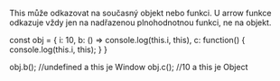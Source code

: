 This může odkazovat na současný objekt nebo funkci. U arrow funkce odkazuje vždy
jen na nadřazenou plnohodnotnou funkci, ne na objekt.

const obj = {
  i: 10,
  b: () => console.log(this.i, this),
  c: function() {
    console.log(this.i, this);
  }
}

obj.b(); //undefined a this je Window
obj.c(); //10 a this je Object
